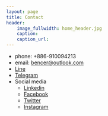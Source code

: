 ```yaml
---
layout: page
title: Contact
header:
    image_fullwidth: home_header.jpg
    caption: 
    caption_url: 
---
```


- phone: +886-910094213
- email: bencer@outlook.com
- [Line](https://line.me/ti/p/s-ITGHFCtJ)
- [Telegram](https://t.me/bencer3283)
- Social media
    - [Linkedin](https://www.linkedin.com/in/posheng)
    - [Facebook](http://www.facebook.com/bencercheng)
    - [Twitter](http://twitter.com/@ben3283)
    - [Instagram](http://instagram.com/bencer3283)